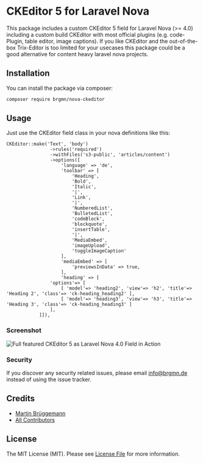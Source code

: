 # CKEditor 5 for Laravel Nova

This package includes a custom CKEditor 5 field for Laravel Nova (>= 4.0) including a custom build CKEditor with most official plugins (e.g. code-Plugin, table editor, image captions). If you like CKEditor and the out-of-the-box Trix-Editor is too limited for your usecases this package could be a good alternative for content heavy laravel nova projects.

## Installation

You can install the package via composer:

```bash
composer require brgmn/nova-ckeditor
```

## Usage

Just use the CKEditor field class in your nova definitions like this:

```
CKEditor::make('Text', 'body')
                ->rules('required')
                ->withFiles('s3-public', 'articles/content')
                ->options([
                    'language' => 'de',
                    'toolbar' => [
                        'Heading',
                        'Bold',
                        'Italic',
                        '|',
                        'Link',
                        '|',
                        'NumberedList',
                        'BulletedList',
                        'codeBlock',
                        'blockquote',
                        'insertTable',
                        '|',
                        'MediaEmbed',
                        'imageUpload',
                        'toggleImageCaption'
                    ],
                    'mediaEmbed' => [
                        'previewsInData' => true,
                    ],
                    'heading' => [
                'options'=> [
                    [ 'model'=> 'heading2', 'view'=> 'h2', 'title'=> 'Heading 2', 'class'=> 'ck-heading_heading2' ],
                    [ 'model'=> 'heading3', 'view'=> 'h3', 'title'=> 'Heading 3', 'class'=> 'ck-heading_heading3' ]
                ],
            ]]),
```

### Screenshot

![Full featured CKEditor 5 as Laravel Nova 4.0 Field in Action](https://raw.githubusercontent.com/brgmn/nova-ckeditor/main/static/laravel-nova-4-ckeditor-screenshot.png)

### Security

If you discover any security related issues, please email info@brgmn.de instead of using the issue tracker.

## Credits

-   [Martin Brüggemann](https://github.com/brgmn)
-   [All Contributors](../../contributors)

## License

The MIT License (MIT). Please see [License File](LICENSE.md) for more information.
